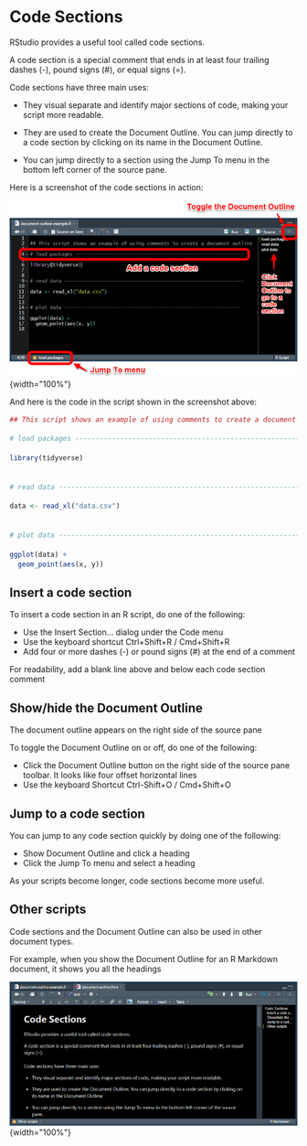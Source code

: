 # Code Sections

RStudio provides a useful tool called code sections.

A code section is a special comment that ends in at least four trailing dashes (-), pound signs (\#), or equal signs (=).

Code sections have three main uses:

-   They visual separate and identify major sections of code, making your script more readable.

-   They are used to create the Document Outline. You can jump directly to a code section by clicking on its name in the Document Outline.

-   You can jump directly to a section using the Jump To menu in the bottom left corner of the source pane.

Here is a screenshot of the code sections in action:

![Screenshot of a script with three code sections showing the Document Outline](screenshots/code-sections-r.png){width="100%"}

And here is the code in the script shown in the screenshot above:


``` r
## This script shows an example of using comments to create a document outline

# load packages -----------------------------------------------------------

library(tidyverse)


# read data ---------------------------------------------------------------

data <- read_xl("data.csv")


# plot data --------------------------------------------------------------

ggplot(data) +
  geom_point(aes(x, y))
```

## Insert a code section

To insert a code section in an R script, do one of the following:

-   Use the Insert Section... dialog under the Code menu
-   Use the keyboard shortcut Ctrl+Shift+R / Cmd+Shift+R
-   Add four or more dashes (-) or pound signs (\#) at the end of a comment

For readability, add a blank line above and below each code section comment

## Show/hide the Document Outline

The document outline appears on the right side of the source pane

To toggle the Document Outline on or off, do one of the following:

-   Click the Document Outline button on the right side of the source pane toolbar. It looks like four offset horizontal lines
-   Use the keyboard Shortcut Ctrl-Shift+O / Cmd+Shift+O

## Jump to a code section

You can jump to any code section quickly by doing one of the following:

-   Show Document Outline and click a heading
-   Click the Jump To menu and select a heading

As your scripts become longer, code sections become more useful.

## Other scripts

Code sections and the Document Outline can also be used in other document types.

For example, when you show the Document Outline for an R Markdown document, it shows you all the headings

![Example of an R Markdown document showing the Document Outline](screenshots/code-sections-rmd.png){width="100%"}
